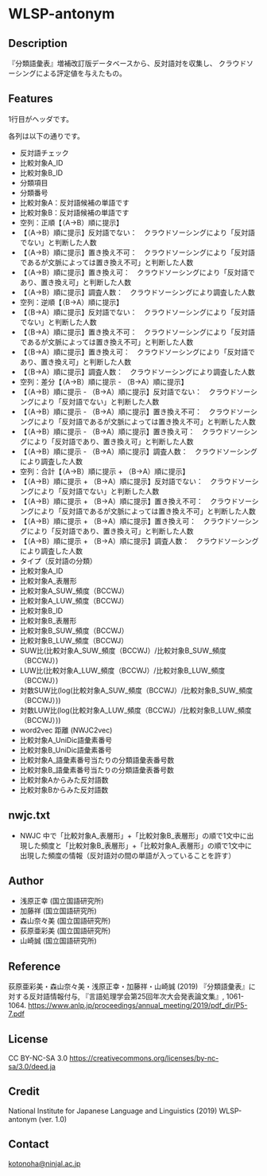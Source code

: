 # WLSP-antonym

## Description
『分類語彙表』増補改訂版データベースから、反対語対を収集し、
クラウドソーシングによる評定値を与えたもの。

## Features 

1行目がヘッダです。

各列は以下の通りです。
- 反対語チェック
- 比較対象A_ID
- 比較対象B_ID
- 分類項目
- 分類番号
- 比較対象A：反対語候補の単語です
- 比較対象B：反対語候補の単語です
- 空列：正順【（A→B）順に提示】
- 【（A→B）順に提示】反対語でない：　クラウドソーシングにより「反対語でない」と判断した人数
- 【（A→B）順に提示】置き換え不可：　クラウドソーシングにより「反対語であるが文脈によっては置き換え不可」と判断した人数
- 【（A→B）順に提示】置き換え可：　クラウドソーシングにより「反対語であり、置き換え可」と判断した人数
- 【（A→B）順に提示】調査人数：　クラウドソーシングにより調査した人数
- 空列：逆順【（B→A）順に提示】
- 【（B→A）順に提示】反対語でない：　クラウドソーシングにより「反対語でない」と判断した人数
- 【（B→A）順に提示】置き換え不可：　クラウドソーシングにより「反対語であるが文脈によっては置き換え不可」と判断した人数
- 【（B→A）順に提示】置き換え可：　クラウドソーシングにより「反対語であり、置き換え可」と判断した人数
- 【（B→A）順に提示】調査人数：　クラウドソーシングにより調査した人数
- 空列：差分【（A→B）順に提示 - （B→A）順に提示】
- 【（A→B）順に提示 - （B→A）順に提示】反対語でない：　クラウドソーシングにより「反対語でない」と判断した人数
- 【（A→B）順に提示 - （B→A）順に提示】置き換え不可：　クラウドソーシングにより「反対語であるが文脈によっては置き換え不可」と判断した人数
- 【（A→B）順に提示 - （B→A）順に提示】置き換え可：　クラウドソーシングにより「反対語であり、置き換え可」と判断した人数
- 【（A→B）順に提示 - （B→A）順に提示】調査人数：　クラウドソーシングにより調査した人数
- 空列：合計【（A→B）順に提示 + （B→A）順に提示】
- 【（A→B）順に提示 + （B→A）順に提示】反対語でない：　クラウドソーシングにより「反対語でない」と判断した人数
- 【（A→B）順に提示 + （B→A）順に提示】置き換え不可：　クラウドソーシングにより「反対語であるが文脈によっては置き換え不可」と判断した人数
- 【（A→B）順に提示 + （B→A）順に提示】置き換え可：　クラウドソーシングにより「反対語であり、置き換え可」と判断した人数
- 【（A→B）順に提示 + （B→A）順に提示】調査人数：　クラウドソーシングにより調査した人数
- タイプ（反対語の分類）
- 比較対象A_ID
- 比較対象A_表層形
- 比較対象A_SUW_頻度（BCCWJ）
- 比較対象A_LUW_頻度（BCCWJ）
- 比較対象B_ID
- 比較対象B_表層形
- 比較対象B_SUW_頻度（BCCWJ）
- 比較対象B_LUW_頻度（BCCWJ）
- SUW比(比較対象A_SUW_頻度（BCCWJ）/比較対象B_SUW_頻度（BCCWJ）)
- LUW比(比較対象A_LUW_頻度（BCCWJ）/比較対象B_LUW_頻度（BCCWJ）)
- 対数SUW比(log(比較対象A_SUW_頻度（BCCWJ）/比較対象B_SUW_頻度（BCCWJ）))
- 対数LUW比(log(比較対象A_LUW_頻度（BCCWJ）/比較対象B_LUW_頻度（BCCWJ）))
- word2vec 距離 (NWJC2vec)
- 比較対象A_UniDic語彙素番号
- 比較対象B_UniDic語彙素番号
- 比較対象A_語彙素番号当たりの分類語彙表番号数
- 比較対象B_語彙素番号当たりの分類語彙表番号数
- 比較対象Aからみた反対語数
- 比較対象Bからみた反対語数

## nwjc.txt
- NWJC 中で「比較対象A_表層形」+「比較対象B_表層形」の順で1文中に出現した頻度と「比較対象B_表層形」+「比較対象A_表層形」の順で1文中に出現した頻度の情報（反対語対の間の単語が入っていることを許す）

## Author
- 浅原正幸 (国立国語研究所)
- 加藤祥 (国立国語研究所)
- 森山奈々美 (国立国語研究所)
- 荻原亜彩美 (国立国語研究所)
- 山崎誠 (国立国語研究所)

## Reference 
荻原亜彩美・森山奈々美・浅原正幸・加藤祥・山崎誠 (2019) 『分類語彙表』に対する反対語情報付与, 『言語処理学会第25回年次大会発表論文集』, 1061-1064.
https://www.anlp.jp/proceedings/annual_meeting/2019/pdf_dir/P5-7.pdf

## License
CC BY-NC-SA 3.0 https://creativecommons.org/licenses/by-nc-sa/3.0/deed.ja

## Credit
National Institute for Japanese Language and Linguistics (2019) WLSP-antonym (ver. 1.0)

## Contact
kotonoha@ninjal.ac.jp
